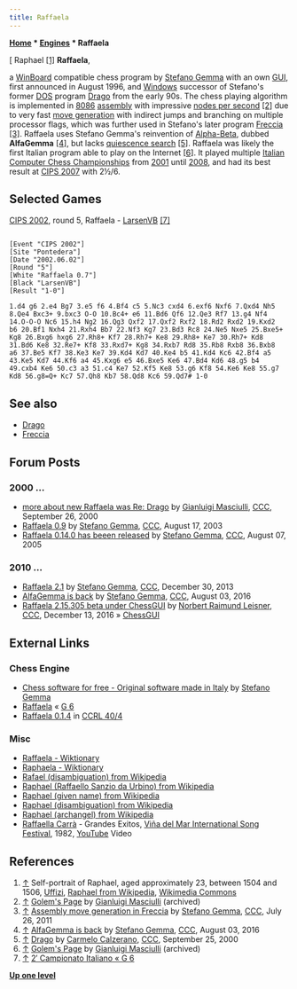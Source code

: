```yaml
---
title: Raffaela
---
```

**[Home](Home "Home") \* [Engines](Engines "Engines") \* Raffaela**



[ Raphael <a id="cite-note-1" href="#cite-ref-1">[1]</a>
**Raffaela**,  

a [WinBoard](WinBoard "WinBoard") compatible chess program by [Stefano Gemma](Stefano_Gemma "Stefano Gemma") with an own [GUI](GUI "GUI"), first announced in August 1996, and [Windows](Windows "Windows") successor of Stefano's former [DOS](MS-DOS "MS-DOS") program [Drago](Drago "Drago") from the early 90s. The chess playing algorithm is implemented in [8086](8086 "8086") [assembly](Assembly "Assembly") with impressive [nodes per second](Nodes_per_Second "Nodes per Second") <a id="cite-note-2" href="#cite-ref-2">[2]</a> due to very fast [move generation](Move_Generation "Move Generation") with indirect jumps and branching on multiple processor flags, 
which was further used in Stefano's later program [Freccia](Freccia "Freccia") <a id="cite-note-3" href="#cite-ref-3">[3]</a>. Raffaela uses Stefano Gemma's reinvention of [Alpha-Beta](Alpha-Beta "Alpha-Beta"), dubbed **AlfaGemma** <a id="cite-note-4" href="#cite-ref-4">[4]</a>, but lacks [quiescence search](Quiescence_Search "Quiescence Search") <a id="cite-note-5" href="#cite-ref-5">[5]</a>. 
Raffaela was likely the first Italian program able to play on the Internet <a id="cite-note-6" href="#cite-ref-6">[6]</a>. It played multiple [Italian Computer Chess Championships](Italian_Computer_Chess_Championship "Italian Computer Chess Championship") from [2001](CIPS_2001 "CIPS 2001") until [2008](CCC_2008 "CCC 2008"), and had its best result at [CIPS 2007](CIPS_2007 "CIPS 2007") with 2½/6.



## Selected Games


[CIPS 2002](CIPS_2002 "CIPS 2002"), round 5, Raffaela - [LarsenVB](LarsenVB "LarsenVB") <a id="cite-note-7" href="#cite-ref-7">[7]</a>




```

[Event "CIPS 2002"]
[Site "Pontedera"]
[Date "2002.06.02"]
[Round "5"]
[White "Raffaela 0.7"]
[Black "LarsenVB"]
[Result "1-0"]

1.d4 g6 2.e4 Bg7 3.e5 f6 4.Bf4 c5 5.Nc3 cxd4 6.exf6 Nxf6 7.Qxd4 Nh5
8.Qe4 Bxc3+ 9.bxc3 O-O 10.Bc4+ e6 11.Bd6 Qf6 12.Qe3 Rf7 13.g4 Nf4 
14.O-O-O Nc6 15.h4 Ng2 16.Qg3 Qxf2 17.Qxf2 Rxf2 18.Rd2 Rxd2 19.Kxd2 
b6 20.Bf1 Nxh4 21.Rxh4 Bb7 22.Nf3 Kg7 23.Bd3 Rc8 24.Ne5 Nxe5 25.Bxe5+
Kg8 26.Bxg6 hxg6 27.Rh8+ Kf7 28.Rh7+ Ke8 29.Rh8+ Ke7 30.Rh7+ Kd8 
31.Bd6 Ke8 32.Re7+ Kf8 33.Rxd7+ Kg8 34.Rxb7 Rd8 35.Rb8 Rxb8 36.Bxb8
a6 37.Be5 Kf7 38.Ke3 Ke7 39.Kd4 Kd7 40.Ke4 b5 41.Kd4 Kc6 42.Bf4 a5 
43.Ke5 Kd7 44.Kf6 a4 45.Kxg6 e5 46.Bxe5 Ke6 47.Bd4 Kd6 48.g5 b4 
49.cxb4 Ke6 50.c3 a3 51.c4 Ke7 52.Kf5 Ke8 53.g6 Kf8 54.Ke6 Ke8 55.g7
Kd8 56.g8=Q+ Kc7 57.Qh8 Kb7 58.Qd8 Kc6 59.Qd7# 1-0

```

## See also


* [Drago](Drago "Drago")
* [Freccia](Freccia "Freccia")


## Forum Posts


### 2000 ...


* [more about new Raffaela was Re: Drago](https://www.stmintz.com/ccc/index.php?id=130618) by [Gianluigi Masciulli](Gianluigi_Masciulli "Gianluigi Masciulli"), [CCC](CCC "CCC"), September 26, 2000
* [Raffaela 0.9](https://www.stmintz.com/ccc/index.php?id=311652) by [Stefano Gemma](Stefano_Gemma "Stefano Gemma"), [CCC](CCC "CCC"), August 17, 2003
* [Raffaela 0.14.0 has beeen released](https://www.stmintz.com/ccc/index.php?id=440629) by [Stefano Gemma](Stefano_Gemma "Stefano Gemma"), [CCC](CCC "CCC"), August 07, 2005


### 2010 ...


* [Raffaela 2.1](http://www.talkchess.com/forum/viewtopic.php?t=50690) by [Stefano Gemma](Stefano_Gemma "Stefano Gemma"), [CCC](CCC "CCC"), December 30, 2013
* [AlfaGemma is back](http://www.talkchess.com/forum/viewtopic.php?t=61024) by [Stefano Gemma](Stefano_Gemma "Stefano Gemma"), [CCC](CCC "CCC"), August 03, 2016
* [Raffaela 2.15.305 beta under ChessGUI](http://www.talkchess.com/forum/viewtopic.php?t=62472) by [Norbert Raimund Leisner](Norbert_Raimund_Leisner "Norbert Raimund Leisner"), [CCC](CCC "CCC"), December 13, 2016 » [ChessGUI](ChessGUI "ChessGUI")


## External Links


### Chess Engine


* [Chess software for free - Original software made in Italy](http://www.linformatica.com/index-scacchi.php) by [Stefano Gemma](Stefano_Gemma "Stefano Gemma")
* [Raffaela](https://www.g-sei.org/category/chess-engines/raffaela/) « [G 6](G_6 "G 6")
* [Raffaela 0.1.4](http://www.computerchess.org.uk/ccrl/404/cgi/engine_details.cgi?print=Details&each_game=1&eng=Raffaela%200.1.4#Raffaela_0_1_4) in [CCRL 40/4](CCRL "CCRL")


### Misc


* [Raffaela - Wiktionary](https://en.wiktionary.org/wiki/Raffaela)
* [Raphaela - Wiktionary](https://en.wiktionary.org/wiki/Raphaela)
* [Rafael (disambiguation) from Wikipedia](https://en.wikipedia.org/wiki/Rafael)
* [Raphael (Raffaello Sanzio da Urbino) from Wikipedia](https://en.wikipedia.org/wiki/Raphael)
* [Raphael (given name) from Wikipedia](https://en.wikipedia.org/wiki/Raphael_%28given_name%29)
* [Raphael (disambiguation) from Wikipedia](https://en.wikipedia.org/wiki/Raphael_%28disambiguation%29)
* [Raphael (archangel) from Wikipedia](https://en.wikipedia.org/wiki/Raphael_%28archangel%29)
* [Raffaella Carrà](https://en.wikipedia.org/wiki/Raffaella_Carr%C3%A0) - Grandes Exitos, [Viña del Mar International Song Festival](https://en.wikipedia.org/wiki/Vi%C3%B1a_del_Mar_International_Song_Festival), 1982, [YouTube](https://en.wikipedia.org/wiki/YouTube) Video


 
## References


1. <a id="cite-ref-1" href="#cite-note-1">↑</a> Self-portrait of Raphael, aged approximately 23, between 1504 and 1506, [Uffizi](https://en.wikipedia.org/wiki/Uffizi), [Raphael from Wikipedia](https://en.wikipedia.org/wiki/Raphael), [Wikimedia Commons](https://en.wikipedia.org/wiki/Wikimedia_Commons)
2. <a id="cite-ref-2" href="#cite-note-2">↑</a> [Golem's Page](http://www.oocities.org/gmasciulli/indexOld.html) by [Gianluigi Masciulli](Gianluigi_Masciulli "Gianluigi Masciulli") (archived)
3. <a id="cite-ref-3" href="#cite-note-3">↑</a> [Assembly move generation in Freccia](http://www.talkchess.com/forum/viewtopic.php?t=39873) by [Stefano Gemma](Stefano_Gemma "Stefano Gemma"), [CCC](CCC "CCC"), July 26, 2011
4. <a id="cite-ref-4" href="#cite-note-4">↑</a> [AlfaGemma is back](http://www.talkchess.com/forum/viewtopic.php?t=61024) by [Stefano Gemma](Stefano_Gemma "Stefano Gemma"), [CCC](CCC "CCC"), August 03, 2016
5. <a id="cite-ref-5" href="#cite-note-5">↑</a> [Drago](https://www.stmintz.com/ccc/index.php?id=130537) by [Carmelo Calzerano](Carmelo_Calzerano "Carmelo Calzerano"), [CCC](CCC "CCC"), September 25, 2000
6. <a id="cite-ref-6" href="#cite-note-6">↑</a> [Golem's Page](http://www.oocities.org/gmasciulli/indexOld.html) by [Gianluigi Masciulli](Gianluigi_Masciulli "Gianluigi Masciulli") (archived)
7. <a id="cite-ref-7" href="#cite-note-7">↑</a> [2′ Campionato Italiano « G 6](https://www.g-sei.org/2-campionato-italiano/)

**[Up one level](Engines "Engines")**







 
